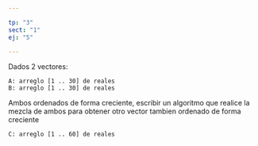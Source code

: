 ```yaml
---

tp: "3"
sect: "1"
ej: "5"

---
```


Dados 2 vectores:  

```A: arreglo [1 .. 30] de reales```  
```B: arreglo [1 .. 30] de reales```  

Ambos ordenados de forma creciente, escribir un algoritmo que realice la mezcla de ambos para obtener otro vector tambien ordenado de forma creciente  


```C: arreglo [1 .. 60] de reales```